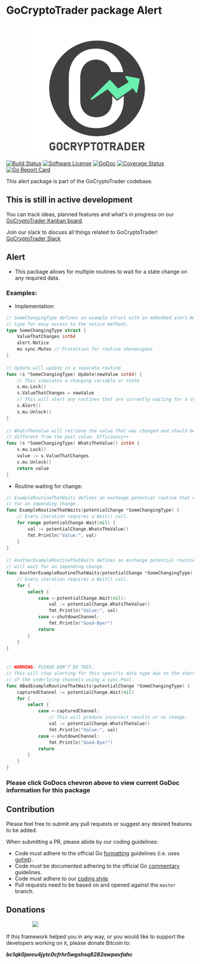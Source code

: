 # GoCryptoTrader package Alert

<img src="/common/gctlogo.png?raw=true" width="350px" height="350px" hspace="70">


[![Build Status](https://gocryptotrader/actions/workflows/tests.yml/badge.svg?branch=master)](https://gocryptotrader/actions/workflows/tests.yml)
[![Software License](https://img.shields.io/badge/License-MIT-orange.svg?style=flat-square)](https://gocryptotrader/blob/master/LICENSE)
[![GoDoc](https://godoc.org/gocryptotrader?status.svg)](https://godoc.org/gocryptotrader/exchanges/alert)
[![Coverage Status](https://codecov.io/gh/thrasher-corp/gocryptotrader/graph/badge.svg?token=41784B23TS)](https://codecov.io/gh/thrasher-corp/gocryptotrader)
[![Go Report Card](https://goreportcard.com/badge/gocryptotrader)](https://goreportcard.com/report/gocryptotrader)


This alert package is part of the GoCryptoTrader codebase.

## This is still in active development

You can track ideas, planned features and what's in progress on our [GoCryptoTrader Kanban board](https://github.com/orgs/thrasher-corp/projects/3).

Join our slack to discuss all things related to GoCryptoTrader! [GoCryptoTrader Slack](https://join.slack.com/t/gocryptotrader/shared_invite/enQtNTQ5NDAxMjA2Mjc5LTc5ZDE1ZTNiOGM3ZGMyMmY1NTAxYWZhODE0MWM5N2JlZDk1NDU0YTViYzk4NTk3OTRiMDQzNGQ1YTc4YmRlMTk)

## Alert

+ This package allows for multiple routines to wait for a state change on any required data.

### Examples:

+ Implementation:

```go
// SomeChangingType defines an example struct with an embedded alert.Notice
// type for easy access to the notice methods.
type SomeChangingType struct {
	ValueThatChanges int64
	alert.Notice
	mu sync.Mutex // Protection for routine shenanigans
}

// Update will update in a separate routine
func (s *SomeChangingType) Update(newValue int64) {
	// This simulates a changing variable or state
	s.mu.Lock()
	s.ValueThatChanges = newValue
	// This will alert any routines that are currently waiting for a change
	s.Alert()
	s.mu.Unlock()
}

// WhatsTheValue will retrieve the value that was changed and should be
// different from the past value. Efficiency++
func (s *SomeChangingType) WhatsTheValue() int64 {
	s.mu.Lock()
	value := s.ValueThatChanges
	s.mu.Unlock()
	return value
}
```

+ Routine waiting for change:

```go
// ExampleRoutineThatWaits defines an exchange potential routine that will wait
// for an impending change.
func ExampleRoutineThatWaits(potentialChange *SomeChangingType) {
	// Every iteration requires a Wait() call.
	for range potentialChange.Wait(nil) {
		val := potentialChange.WhatsTheValue()
		fmt.Println("Value:", val)
	}
}

// AnotherExampleRoutineThatWaits defines an exchange potential routine that 
// will wait for an impending change.
func AnotherExampleRoutineThatWaits(potentialChange *SomeChangingType) {
	// Every iteration requires a Wait() call.
	for {
		select {
			case <-potentialChange.Wait(nil):
				val := potentialChange.WhatsTheValue()
				fmt.Println("Value:", val)
			case <-shutdownChannel:
				fmt.Println("Good-Bye!")
			return 
		}
	}
}


// WARNING: PLEASE DON'T DO THIS.
// This will stop alerting for this specific data type due to the shared nature 
// of the underlying channels using a sync.Pool.
func ABadExampleRoutineThatWaits(potentialChange *SomeChangingType) {
	capturedChannel := potentialChange.Wait(nil)
	for {
		select {
			case <-capturedChannel:
				// This will produce incorrect results or no change. 
				val := potentialChange.WhatsTheValue()
				fmt.Println("Value:", val)
			case <-shutdownChannel:
				fmt.Println("Good-Bye!")
			return 
		}
	}
}
```

### Please click GoDocs chevron above to view current GoDoc information for this package

## Contribution

Please feel free to submit any pull requests or suggest any desired features to be added.

When submitting a PR, please abide by our coding guidelines:

+ Code must adhere to the official Go [formatting](https://golang.org/doc/effective_go.html#formatting) guidelines (i.e. uses [gofmt](https://golang.org/cmd/gofmt/)).
+ Code must be documented adhering to the official Go [commentary](https://golang.org/doc/effective_go.html#commentary) guidelines.
+ Code must adhere to our [coding style](https://gocryptotrader/blob/master/doc/coding_style.md).
+ Pull requests need to be based on and opened against the `master` branch.

## Donations

<img src="https://gocryptotrader/blob/master/web/src/assets/donate.png?raw=true" hspace="70">

If this framework helped you in any way, or you would like to support the developers working on it, please donate Bitcoin to:

***bc1qk0jareu4jytc0cfrhr5wgshsq8282awpavfahc***

